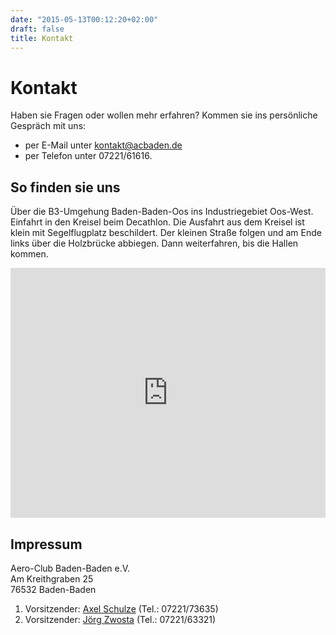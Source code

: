 ```yaml
---
date: "2015-05-13T00:12:20+02:00"
draft: false
title: Kontakt
---
```


Kontakt
=======

Haben sie Fragen oder wollen mehr erfahren? Kommen sie ins persönliche Gespräch mit uns:

* per E-Mail unter <kontakt@acbaden.de>
* per Telefon unter 07221/61616.

So finden sie uns
-------

Über die B3-Umgehung Baden-Baden-Oos ins Industriegebiet Oos-West.
Einfahrt in den Kreisel beim Decathlon.
Die Ausfahrt aus dem Kreisel ist klein mit Segelflugplatz beschildert.
Der kleinen Straße folgen und am Ende links über die Holzbrücke abbiegen.
Dann weiterfahren, bis die Hallen kommen.

<div id="googlemapscontact" style="text-align: center;"><iframe style="max-width: 800px; width: 100%;" height="400" frameborder="0" style="border:0" src="https://www.google.com/maps/embed/v1/place?q=Aero-Club%20Baden-Baden%20e.V%2C%20Baden-Baden%2C%20Deutschland&key=AIzaSyBe4I9zS7_axo5xnjv44t3AgYAyfe73c-E"></iframe></div>

Impressum
---------

Aero-Club Baden-Baden e.V.  
Am Kreithgraben 25  
76532 Baden-Baden

1. Vorsitzender: [Axel Schulze](mailto:1Vorsitzender@acbaden.de) (Tel.: 07221/73635)
2. Vorsitzender: [Jörg Zwosta](mailto:2Vorsitzender@acbaden.de) (Tel.: 07221/63321)
